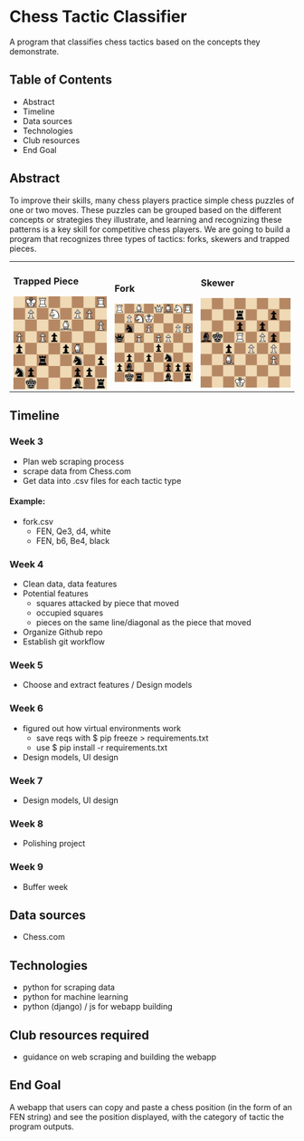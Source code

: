 
# Chess Tactic Classifier
A program that classifies chess tactics based on the concepts they demonstrate.

## Table of Contents
- Abstract
- Timeline
- Data sources
- Technologies
- Club resources
- End Goal

## Abstract
To improve their skills, many chess players practice simple chess puzzles of one or two moves. These puzzles can be grouped based on the different concepts or strategies they illustrate, and learning and recognizing these patterns is a key skill for competitive chess players. We are going to build a program that recognizes three types of tactics: forks, skewers and trapped pieces.

<table>
 <tr>
  <td>
   <h3>Trapped Piece</h3>
   <img src="example_images/trapped_piece_example.png" align="middle">
  </td>
  <td>
   <h3>Fork</h3>
   <img src="example_images/fork_example.png" align="middle"> 
  </td>
  <td>
   <h3>Skewer</h3>
   <img src="example_images/skewer_example.png" align="middle">
  </td>
 </tr>
 </table>
 
## Timeline
### Week 3
- Plan web scraping process
- scrape data from Chess.com
- Get data into .csv files for each tactic type
#### Example:
- fork.csv
    - FEN, Qe3, d4, white
    - FEN, b6, Be4, black

### Week 4
- Clean data, data features
- Potential features
    - squares attacked by piece that moved
    - occupied squares
    - pieces on the same line/diagonal as the piece that moved
- Organize Github repo
- Establish git workflow

### Week 5
- Choose and extract features / Design models

### Week 6
- figured out how virtual environments work
    - save reqs with $ pip freeze > requirements.txt
    - use $ pip install -r requirements.txt
- Design models, UI design

### Week 7
- Design models, UI design

### Week 8
- Polishing project

### Week 9
- Buffer week

## Data sources
- Chess.com

## Technologies
- python for scraping data
- python for machine learning
- python (django) / js for webapp building

## Club resources required
- guidance on web scraping and building the webapp

## End Goal
A webapp that users can copy and paste a chess position (in the form of an FEN string) and see the position displayed, with the category of tactic the program outputs. 
